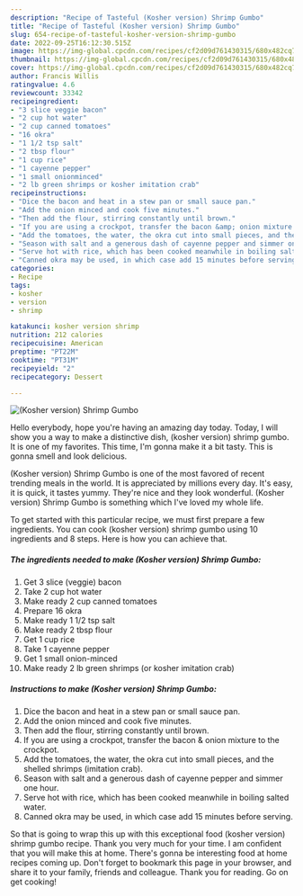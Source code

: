 ```yaml
---
description: "Recipe of Tasteful (Kosher version) Shrimp Gumbo"
title: "Recipe of Tasteful (Kosher version) Shrimp Gumbo"
slug: 654-recipe-of-tasteful-kosher-version-shrimp-gumbo
date: 2022-09-25T16:12:30.515Z
image: https://img-global.cpcdn.com/recipes/cf2d09d761430315/680x482cq70/kosher-version-shrimp-gumbo-recipe-main-photo.jpg
thumbnail: https://img-global.cpcdn.com/recipes/cf2d09d761430315/680x482cq70/kosher-version-shrimp-gumbo-recipe-main-photo.jpg
cover: https://img-global.cpcdn.com/recipes/cf2d09d761430315/680x482cq70/kosher-version-shrimp-gumbo-recipe-main-photo.jpg
author: Francis Willis
ratingvalue: 4.6
reviewcount: 33342
recipeingredient:
- "3 slice veggie bacon"
- "2 cup hot water"
- "2 cup canned tomatoes"
- "16 okra"
- "1 1/2 tsp salt"
- "2 tbsp flour"
- "1 cup rice"
- "1 cayenne pepper"
- "1 small onionminced"
- "2 lb green shrimps or kosher imitation crab"
recipeinstructions:
- "Dice the bacon and heat in a stew pan or small sauce pan."
- "Add the onion minced and cook five minutes."
- "Then add the flour, stirring constantly until brown."
- "If you are using a crockpot, transfer the bacon &amp; onion mixture to the crockpot."
- "Add the tomatoes, the water, the okra cut into small pieces, and the shelled shrimps (imitation crab)."
- "Season with salt and a generous dash of cayenne pepper and simmer one hour."
- "Serve hot with rice, which has been cooked meanwhile in boiling salted water."
- "Canned okra may be used, in which case add 15 minutes before serving."
categories:
- Recipe
tags:
- kosher
- version
- shrimp

katakunci: kosher version shrimp 
nutrition: 212 calories
recipecuisine: American
preptime: "PT22M"
cooktime: "PT31M"
recipeyield: "2"
recipecategory: Dessert

---
```



![(Kosher version) Shrimp Gumbo](https://img-global.cpcdn.com/recipes/cf2d09d761430315/680x482cq70/kosher-version-shrimp-gumbo-recipe-main-photo.jpg)

Hello everybody, hope you're having an amazing day today. Today, I will show you a way to make a distinctive dish, (kosher version) shrimp gumbo. It is one of my favorites. This time, I'm gonna make it a bit tasty. This is gonna smell and look delicious.

(Kosher version) Shrimp Gumbo is one of the most favored of recent trending meals in the world. It is appreciated by millions every day. It's easy, it is quick, it tastes yummy. They're nice and they look wonderful. (Kosher version) Shrimp Gumbo is something which I've loved my whole life.




To get started with this particular recipe, we must first prepare a few ingredients. You can cook (kosher version) shrimp gumbo using 10 ingredients and 8 steps. Here is how you can achieve that.

<!--inarticleads1-->

##### The ingredients needed to make (Kosher version) Shrimp Gumbo:

1. Get 3 slice (veggie) bacon
1. Take 2 cup hot water
1. Make ready 2 cup canned tomatoes
1. Prepare 16 okra
1. Make ready 1 1/2 tsp salt
1. Make ready 2 tbsp flour
1. Get 1 cup rice
1. Take 1 cayenne pepper
1. Get 1 small onion-minced
1. Make ready 2 lb green shrimps (or kosher imitation crab)




<!--inarticleads2-->

##### Instructions to make (Kosher version) Shrimp Gumbo:

1. Dice the bacon and heat in a stew pan or small sauce pan.
1. Add the onion minced and cook five minutes.
1. Then add the flour, stirring constantly until brown.
1. If you are using a crockpot, transfer the bacon &amp; onion mixture to the crockpot.
1. Add the tomatoes, the water, the okra cut into small pieces, and the shelled shrimps (imitation crab).
1. Season with salt and a generous dash of cayenne pepper and simmer one hour.
1. Serve hot with rice, which has been cooked meanwhile in boiling salted water.
1. Canned okra may be used, in which case add 15 minutes before serving.




So that is going to wrap this up with this exceptional food (kosher version) shrimp gumbo recipe. Thank you very much for your time. I am confident that you will make this at home. There's gonna be interesting food at home recipes coming up. Don't forget to bookmark this page in your browser, and share it to your family, friends and colleague. Thank you for reading. Go on get cooking!

